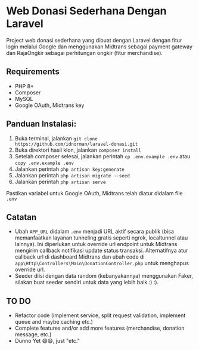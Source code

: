 # Web Donasi Sederhana Dengan Laravel

Project web donasi sederhana yang dibuat dengan Laravel dengan fitur login melalui Google dan menggunakan Midtrans sebagai payment gateway dan RajaOngkir sebagai perhitungan ongkir (fitur merchandise).

## Requirements

-   PHP 8+
-   Composer
-   MySQL
-   Google OAuth, Midtrans key

## Panduan Instalasi:

1. Buka terminal, jalankan `git clone https://github.com/idnorman/laravel-donasi.git`
2. Buka direktori hasil klon, jalankan `composer install`
3. Setelah composer selesai, jalankan perintah `cp .env.example .env` atau `copy .env.example .env`
4. Jalankan perintah `php artisan key:generate`
5. Jalankan perintah `php artisan migrate --seed`
6. Jalankan perintah `php artisan serve`

Pastikan variabel untuk Google OAuth, Midtrans telah diatur didalam file `.env`

## Catatan

-   Ubah `APP_URL` didalam `.env` menjadi URL aktif secara publik (bisa memanfaatkan layanan tunneling gratis seperti ngrok, localtunnel atau lainnya). Ini diperlukan untuk override url endpoint untuk Midtrans mengirim callback notifikasi update status transaksi.
    Alternatifnya atur callback url di dashboard Midtrans dan ubah code di `app\Http\Controllers\Main\DonationController.php` untuk menghapus override url.
-   Seeder diisi dengan data random (kebanyakannya) menggunakan Faker, silakan buat seeder sendiri untuk data yang lebih baik :) :).

## TO DO

-   Refactor code (implement service, split request validation, implement queue and maybe caching etc.)
-   Complete features and/or add more features (merchandise, donation message, etc.)
-   Dunno Yet 😄😄, just "etc."
